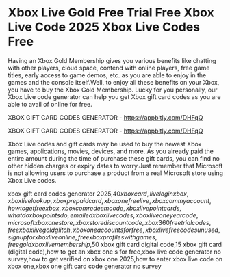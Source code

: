 # Xbox Live Gold Free Trial Free Xbox Live Code 2025 Xbox Live Codes Free

Having an Xbox Gold Membership gives you various benefits like chatting with other players, cloud space, contend with online players, free game titles, early access to game demos, etc. as you are able to enjoy in the games and the console itself.Well, to enjoy all these benefits on your Xbox, you have to buy the Xbox Gold Membership. Lucky for you personally, our Xbox Live code generator can help you get Xbox gift card codes as you are able to avail of online for free.

XBOX GIFT CARD CODES GENERATOR - https://appbitly.com/DHFqQ


XBOX GIFT CARD CODES GENERATOR - https://appbitly.com/DHFqQ

Xbox Live codes and gift cards may be used to buy the newest Xbox games, applications, movies, devices, and more. As you already paid the entire amount during the time of purchase these gift cards, you can find no other hidden charges or expiry dates to worry.Just remember that Microsoft is not allowing users to purchase a product from a real Microsoft store using Xbox Live codes.

xbox gift card codes generator 2025,$40 xbox card,live login xbox,xbox live lookup,xbox prepaid card,xbox one free live,xbox com my account,how to get free xbox,xbox com redeem code,xbox live point cards,what do xbox points do,emailed xbox live codes,xbox live one year code,microsoft xbox one store,xbox store discount code,xbox 360 free trial codes,free xbox live gold glitch,xbox one accounts for free,xbox live free codes unused,sign up for xbox live online,free xbox profiles with games,free gold xbox live membership,$50 xbox gift card digital code,15 xbox gift card (digital code),how to get an xbox one s for free,xbox live code generator no survey,how to get verified on xbox one 2025,how to enter xbox live code on xbox one,xbox one gift card code generator no survey

